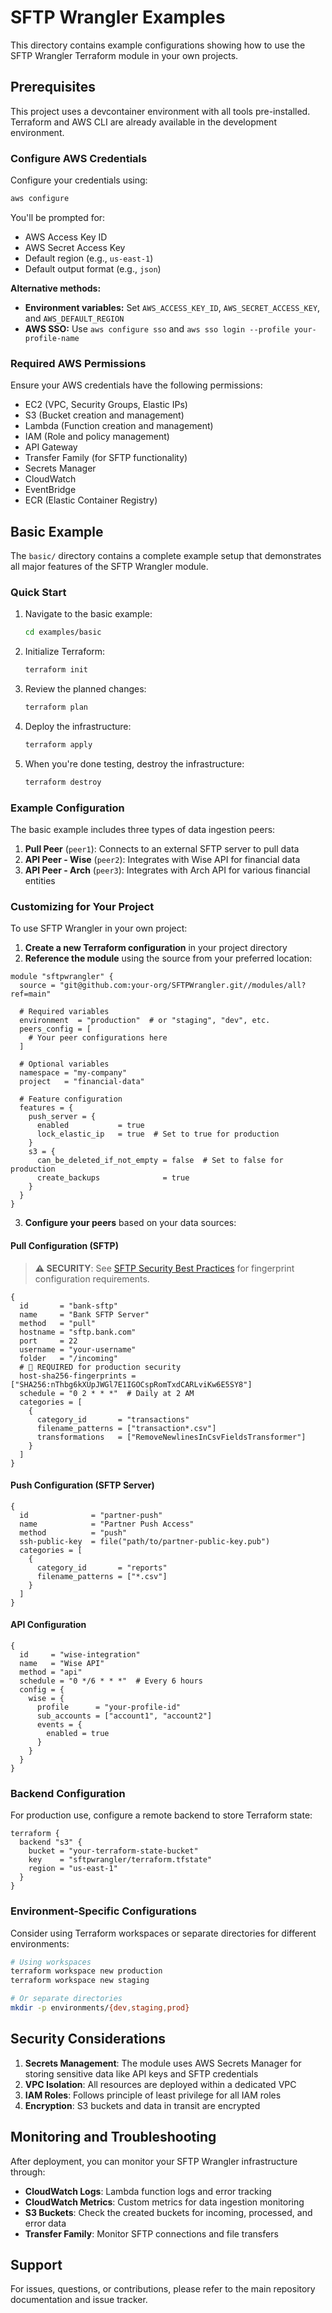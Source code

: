 # SFTP Wrangler Examples

This directory contains example configurations showing how to use the SFTP Wrangler Terraform module in your own projects.

## Prerequisites

This project uses a devcontainer environment with all tools pre-installed. Terraform and AWS CLI are already available in the development environment.

### Configure AWS Credentials

Configure your credentials using:

```bash
aws configure
```

You'll be prompted for:
- AWS Access Key ID
- AWS Secret Access Key  
- Default region (e.g., `us-east-1`)
- Default output format (e.g., `json`)

**Alternative methods:**
- **Environment variables:** Set `AWS_ACCESS_KEY_ID`, `AWS_SECRET_ACCESS_KEY`, and `AWS_DEFAULT_REGION`
- **AWS SSO:** Use `aws configure sso` and `aws sso login --profile your-profile-name`

### Required AWS Permissions

Ensure your AWS credentials have the following permissions:
- EC2 (VPC, Security Groups, Elastic IPs)
- S3 (Bucket creation and management)
- Lambda (Function creation and management)
- IAM (Role and policy management)
- API Gateway
- Transfer Family (for SFTP functionality)
- Secrets Manager
- CloudWatch
- EventBridge
- ECR (Elastic Container Registry)

## Basic Example

The `basic/` directory contains a complete example setup that demonstrates all major features of the SFTP Wrangler module.

### Quick Start

1. Navigate to the basic example:
   ```bash
   cd examples/basic
   ```

2. Initialize Terraform:
   ```bash
   terraform init
   ```

3. Review the planned changes:
   ```bash
   terraform plan
   ```

4. Deploy the infrastructure:
   ```bash
   terraform apply
   ```

5. When you're done testing, destroy the infrastructure:
   ```bash
   terraform destroy
   ```

### Example Configuration

The basic example includes three types of data ingestion peers:

1. **Pull Peer** (`peer1`): Connects to an external SFTP server to pull data
2. **API Peer - Wise** (`peer2`): Integrates with Wise API for financial data
3. **API Peer - Arch** (`peer3`): Integrates with Arch API for various financial entities

### Customizing for Your Project

To use SFTP Wrangler in your own project:

1. **Create a new Terraform configuration** in your project directory
2. **Reference the module** using the source from your preferred location:

```hcl
module "sftpwrangler" {
  source = "git@github.com:your-org/SFTPWrangler.git//modules/all?ref=main"
  
  # Required variables
  environment  = "production"  # or "staging", "dev", etc.
  peers_config = [
    # Your peer configurations here
  ]
  
  # Optional variables
  namespace = "my-company"
  project   = "financial-data"
  
  # Feature configuration
  features = {
    push_server = {
      enabled           = true
      lock_elastic_ip   = true  # Set to true for production
    }
    s3 = {
      can_be_deleted_if_not_empty = false  # Set to false for production
      create_backups              = true
    }
  }
}
```

3. **Configure your peers** based on your data sources:

#### Pull Configuration (SFTP)

> **⚠️ SECURITY**: See [SFTP Security Best Practices](../README.md#sftp-security-best-practices) for fingerprint configuration requirements.

```hcl
{
  id       = "bank-sftp"
  name     = "Bank SFTP Server"
  method   = "pull"
  hostname = "sftp.bank.com"
  port     = 22
  username = "your-username"
  folder   = "/incoming"
  # 🔐 REQUIRED for production security
  host-sha256-fingerprints = ["SHA256:nThbg6kXUpJWGl7E1IGOCspRomTxdCARLviKw6E5SY8"]
  schedule = "0 2 * * *"  # Daily at 2 AM
  categories = [
    {
      category_id       = "transactions"
      filename_patterns = ["transaction*.csv"]
      transformations   = ["RemoveNewlinesInCsvFieldsTransformer"]
    }
  ]
}
```

#### Push Configuration (SFTP Server)
```hcl
{
  id              = "partner-push"
  name            = "Partner Push Access"
  method          = "push"
  ssh-public-key  = file("path/to/partner-public-key.pub")
  categories = [
    {
      category_id       = "reports"
      filename_patterns = ["*.csv"]
    }
  ]
}
```

#### API Configuration
```hcl
{
  id     = "wise-integration"
  name   = "Wise API"
  method = "api"
  schedule = "0 */6 * * *"  # Every 6 hours
  config = {
    wise = {
      profile      = "your-profile-id"
      sub_accounts = ["account1", "account2"]
      events = {
        enabled = true
      }
    }
  }
}
```

### Backend Configuration

For production use, configure a remote backend to store Terraform state:

```hcl
terraform {
  backend "s3" {
    bucket = "your-terraform-state-bucket"
    key    = "sftpwrangler/terraform.tfstate"
    region = "us-east-1"
  }
}
```

### Environment-Specific Configurations

Consider using Terraform workspaces or separate directories for different environments:

```bash
# Using workspaces
terraform workspace new production
terraform workspace new staging

# Or separate directories
mkdir -p environments/{dev,staging,prod}
```

## Security Considerations

1. **Secrets Management**: The module uses AWS Secrets Manager for storing sensitive data like API keys and SFTP credentials
2. **VPC Isolation**: All resources are deployed within a dedicated VPC
3. **IAM Roles**: Follows principle of least privilege for all IAM roles
4. **Encryption**: S3 buckets and data in transit are encrypted

## Monitoring and Troubleshooting

After deployment, you can monitor your SFTP Wrangler infrastructure through:

- **CloudWatch Logs**: Lambda function logs and error tracking
- **CloudWatch Metrics**: Custom metrics for data ingestion monitoring
- **S3 Buckets**: Check the created buckets for incoming, processed, and error data
- **Transfer Family**: Monitor SFTP connections and file transfers

## Support

For issues, questions, or contributions, please refer to the main repository documentation and issue tracker.
